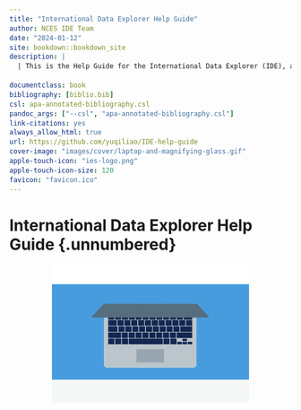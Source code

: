 ```yaml
--- 
title: "International Data Explorer Help Guide"
author: NCES IDE Team
date: "2024-01-12"
site: bookdown::bookdown_site
description: |
  | This is the Help Guide for the International Data Explorer (IDE), an  interactive online tool with data from a series of large-scale international assessments and studies. 

documentclass: book
bibliography: [biblio.bib]
csl: apa-annotated-bibliography.csl
pandoc_args: ["--csl", "apa-annotated-bibliography.csl"]
link-citations: yes
always_allow_html: true
url: https://github.com/yuqiliao/IDE-help-guide
cover-image: "images/cover/laptop-and-magnifying-glass.gif"
apple-touch-icon: "ies-logo.png"
apple-touch-icon-size: 120
favicon: "favicon.ico"
---
```


# International Data Explorer Help Guide  {.unnumbered}

<img src="images/cover/laptop-and-magnifying-glass.gif" width="70%" style="display: block; margin: auto;" />





